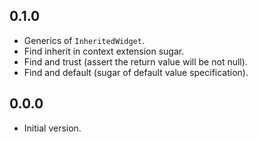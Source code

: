 ## 0.1.0

- Generics of `InheritedWidget`.
- Find inherit in context extension sugar.
- Find and trust (assert the return value will be not null).
- Find and default (sugar of default value specification).

## 0.0.0

- Initial version.
